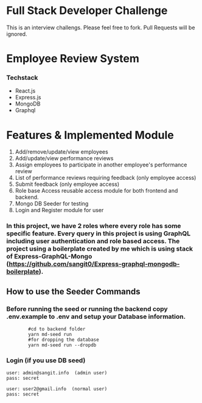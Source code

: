 # Full Stack Developer Challenge

This is an interview challengs. Please feel free to fork. Pull Requests will be ignored.

# Employee Review System

### Techstack

- React.js
- Express.js
- MongoDB
- Graphql

# Features & Implemented Module

1. Add/remove/update/view employees
2. Add/update/view performance reviews
3. Assign employees to participate in another employee's performance review
4. List of performance reviews requiring feedback (only employee access)
5. Submit feedback (only employee access)
6. Role base Access reusable access module for both frontend and backend.
7. Mongo DB Seeder for testing
8. Login and Register module for user

### In this project, we have 2 roles where every role has some specific feature. Every query in this project is using GraphQL including user authentication and role based access. The project using a boilerplate created by me which is using stack of Express-GraphQL-Mongo (https://github.com/sangit0/Express-graphql-mongodb-boilerplate).

## How to use the Seeder Commands

### Before running the seed or running the backend copy .env.example to .env and setup your Database information.

            #cd to backend folder
            yarn md-seed run
            #for dropping the database
            yarn md-seed run --dropdb

### Login (if you use DB seed)

    user: admin@sangit.info  (admin user)
    pass: secret

    user: user2@gmail.info  (normal user)
    pass: secret



